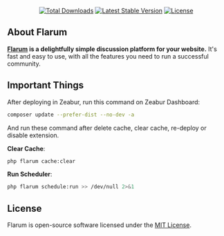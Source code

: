 <p align="center">
<a href="https://packagist.org/packages/flarum/core"><img src="https://poser.pugx.org/flarum/core/d/total.svg" alt="Total Downloads"></a>
<a href="https://packagist.org/packages/flarum/core"><img src="https://poser.pugx.org/flarum/core/v/stable.svg" alt="Latest Stable Version"></a>
<a href="https://packagist.org/packages/flarum/core"><img src="https://poser.pugx.org/flarum/core/license.svg" alt="License"></a>
</p>

## About Flarum

**[Flarum](https://flarum.org/) is a delightfully simple discussion platform for your website.** It's fast and easy to use, with all the features you need to run a successful community.

## Important Things

After deploying in Zeabur, run this command on Zeabur Dashboard:

```bash
composer update --prefer-dist --no-dev -a
```

And run these command after delete cache, clear cache, re-deploy or disable extension.

**Clear Cache**:

```bash
php flarum cache:clear
```

**Run Scheduler**:

```bash
php flarum schedule:run >> /dev/null 2>&1
```

## License

Flarum is open-source software licensed under the [MIT License](https://github.com/flarum/flarum/blob/master/LICENSE).
